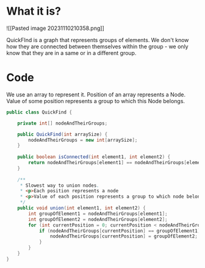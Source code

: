 # What it is?

![[Pasted image 20231110210358.png]]

QuickFInd is a graph that represents groups of elements. We don't know how they are connected between themselves within the group - we only know that they are in a same or in a different group.

# Code

We use an array to represent it. Position of an array represents a Node. Value of some position represents a group to which this Node belongs.

```java
public class QuickFind {

    private int[] nodeAndTheirGroups;

    public QuickFind(int arraySize) {
        nodeAndTheirGroups = new int[arraySize];
    }
  
    public boolean isConnected(int element1, int element2) {
        return nodeAndTheirGroups[element1] == nodeAndTheirGroups[element2];
    }
  
    /**
     * Slowest way to union nodes.
     * <p>Each position represents a node
     * <p>Value of each position represents a group to which node belongs
     */
    public void union(int element1, int element2) {
        int groupOfElement1 = nodeAndTheirGroups[element1];
        int groupOfElement2 = nodeAndTheirGroups[element2];
        for (int currentPosition = 0; currentPosition < nodeAndTheirGroups.length; currentPosition++) {
            if (nodeAndTheirGroups[currentPosition] == groupOfElement1) {
                nodeAndTheirGroups[currentPosition] = groupOfElement2;
            }
        }
    }
}
```
